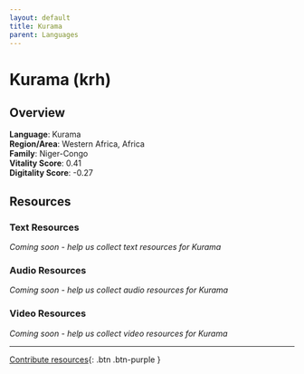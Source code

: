 ```yaml
---
layout: default
title: Kurama
parent: Languages
---
```


# Kurama (krh)

## Overview

**Language**: Kurama  
**Region/Area**: Western Africa, Africa  
**Family**: Niger-Congo  
**Vitality Score**: 0.41  
**Digitality Score**: -0.27  

## Resources

### Text Resources
*Coming soon - help us collect text resources for Kurama*

### Audio Resources
*Coming soon - help us collect audio resources for Kurama*

### Video Resources
*Coming soon - help us collect video resources for Kurama*

---

[Contribute resources](https://fairtrain.github.io/){: .btn .btn-purple }

